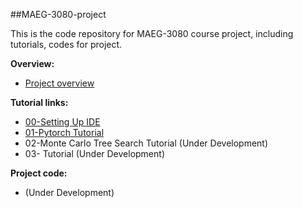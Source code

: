 ##MAEG-3080-project

This is the code repository for MAEG-3080 course project, including tutorials, codes for project.

**Overview:**
* [Project overview](https://github.com/linhongbin-ws/MAEG-3080-project/blob/master/project-overview.md)

**Tutorial links:**
* [00-Setting Up IDE](https://github.com/linhongbin-ws/MAEG-3080-project/blob/master/00-Setting-Up-IDE.md)
* [01-Pytorch Tutorial](https://colab.research.google.com/github/linhongbin-ws/MAEG-3080-project/blob/master/01-pytorch-tutorial.ipynb)
* 02-Monte Carlo Tree Search Tutorial (Under Development)
* 03- Tutorial (Under Development)

**Project code:**

* (Under Development)

[comment]: <> (## Resource)

[comment]: <> (Monte Carlos Tree Search &#40;MCTS&#41;:)

[comment]: <> (1. Udacity RL Course Series: [link]&#40;https://classroom.udacity.com/courses/ud600/lessons/4759058600/concepts/51904801690923&#41; )

[comment]: <> (1. Clear Explaination by John Levine: [link]&#40;https://www.youtube.com/watch?v=UXW2yZndl7U&t=2s&ab_channel=JohnLevine&#41;)

[comment]: <> (1. Chinese Course on MCTS: [link]&#40;https://www.youtube.com/watch?v=niIaKaWIRX0&ab_channel=%E4%B8%AD%E5%9B%BD%E5%A4%A7%E5%AD%A6MOOC-%E6%85%95%E8%AF%BE&#41;)

[comment]: <> (1. Survey Paper for MCTS &#40;Deep Understanding on MCTS and its variations&#41;: [link]&#40;https://ieeexplore.ieee.org/stamp/stamp.jsp?arnumber=6145622&casa_token=AecTrST5MJYAAAAA:1UepYH0lA9-jdodOaItjidj0ie8kcKFAH65qh4F3AzkX1wiWrfNj4lb5Um-w7RJChEu0heo3&tag=1&#41;)

[comment]: <> (1. Pytorch Tutorial [link]&#40;https://github.com/yunjey/pytorch-tutorial&#41;.)